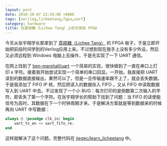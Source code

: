 ```yaml
---
layout: post
date: 2018-10-07 22:34:00 +0800
tags: [verilog,licheetang,fgpa,uart]
category: hardware
title: 在荔枝糖（Lichee Tang）上初次体验 FPGA 
---
```


今天从张宇翔学长那拿到了 [荔枝糖（Lichee Tang）](http://tang.lichee.pro/) 的 FPGA 板子，于是立即开始把前段时间学到的Verilog应用上来。不过想到现在我手上没有多少外设，然后又必须远程到 Windows 电脑上去操作，于是先实现了一下 UART 通信。

在网上找到了 [ben-marshall/uart](https://github.com/ben-marshall/uart) 一个简易的实现，很快做到了一直在串口上打印 `A` 字符。接着我开始尝试实现一个简单的串口回显。一开始，我直接把 UART 读到的数据直接输出，果然可以了，但是一旦传输速率跟不上了，就会丢失数据。于是我添加了 FIFO IP 核，然后把读入的数据存入 FIFO ，又从 FIFO 中读取数据写入到 UART 中去。不过发现了一个小 BUG：每次打印的是倒数第二次输入的字符，即丢失了第一个字符。在张宇翔学长的帮助下找到了问题：当 FIFO 的读使能信号为高时，其数据在下一个时钟周期才来，于是解决方案就是等到数据来的时候再向 UART 中写数据：

```verilog
always @ (posedge clk_in) begin
	uart_tx_en <= uart_fifo_re;
end
```

这样就解决了这个问题。完整代码在 [jiegec/learn_licheetang](https://github.com/jiegec/learn_licheetang) 中。